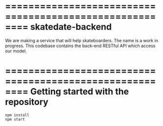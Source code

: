 ========================================================
skatedate-backend
========================================================

We are making a service that will help skateboarders. The name is a work in progress. This codebase contains the back-end RESTful API which access our model.


========================================================
Getting started with the repository
========================================================

    npm install
    npm start
